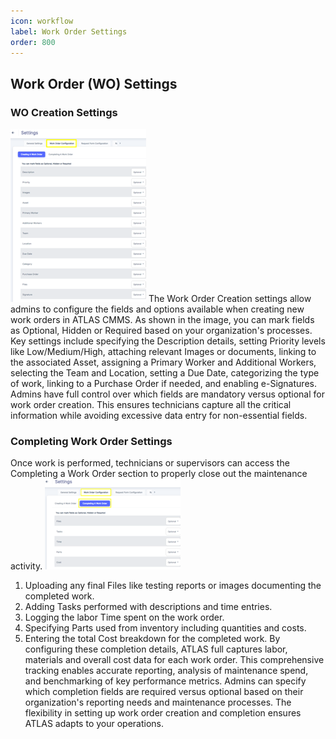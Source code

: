 ```yaml
---
icon: workflow
label: Work Order Settings
order: 800
---
```


## Work Order (WO) Settings
### WO Creation Settings
![WO creation settings](../static/img/settings-wo-creation.png)
The Work Order Creation settings allow admins to configure the fields and options available when creating new work orders in ATLAS CMMS. As shown in the image, you can mark fields as Optional, Hidden or Required based on your organization's processes. Key settings include specifying the Description details, setting Priority levels like Low/Medium/High, attaching relevant Images or documents, linking to the associated Asset, assigning a Primary Worker and Additional Workers, selecting the Team and Location, setting a Due Date, categorizing the type of work, linking to a Purchase Order if needed, and enabling e-Signatures. 
Admins have full control over which fields are mandatory versus optional for work order creation. This ensures technicians capture all the critical information while avoiding excessive data entry for non-essential fields.

### Completing Work Order Settings
Once work is performed, technicians or supervisors can access the Completing a Work Order section to properly close out the maintenance activity.
![WO creation settings](../static/img/settings-wo-completion.png)
1.	Uploading any final Files like testing reports or images documenting the completed work.
2.	Adding Tasks performed with descriptions and time entries.
3.	Logging the labor Time spent on the work order.
4.	Specifying Parts used from inventory including quantities and costs.
5.	Entering the total Cost breakdown for the completed work.
By configuring these completion details, ATLAS full captures labor, materials and overall cost data for each work order. This comprehensive tracking enables accurate reporting, analysis of maintenance spend, and benchmarking of key performance metrics. Admins can specify which completion fields are required versus optional based on their organization's reporting needs and maintenance processes. The flexibility in setting up work order creation and completion ensures ATLAS adapts to your operations.